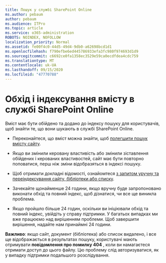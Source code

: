 ```yaml
---
title: Пошук у службі SharePoint Online
ms.author: pebaum
author: pebaum
ms.audience: ITPro
ms.topic: article
ms.service: o365-administration
ROBOTS: NOINDEX, NOFOLLOW
localization_priority: Normal
ms.assetid: fe00f4c0-44d5-49d4-9db0-a62698bcd1d1
ms.openlocfilehash: f790efbe6ed445786933efa3fc980f974693d1d9
ms.sourcegitcommit: c6692ce0fa1358ec3529e59ca0ecdfdea4cdc759
ms.translationtype: MT
ms.contentlocale: uk-UA
ms.lasthandoff: 09/15/2020
ms.locfileid: "47770788"
---
```

# <a name="content-crawling-and-indexing-in-sharepoint-online"></a>Обхід і індексування вмісту в службі SharePoint Online

Вміст має бути обійдено та додано до індексу пошуку для користувачів, щоб знайти те, що вони шукають в службі SharePoint Online.

- Переконайтеся, що вміст можна знайти, щоб [полегшити пошук вмісту сайту](https://docs.microsoft.com/sharepoint/make-site-content-searchable).

- Якщо ви змінили керовану властивість або змінили зіставлення обійдених і керованих властивостей, сайт має бути повторно поповатися, перш ніж зміни відобразяться в індексі пошуку.

- Щоб отримати докладні відомості, ознайомтеся [з запитом уручну та переіндексування сайту, бібліотеки або списку](https://docs.microsoft.com/sharepoint/crawl-site-content).

- Зачекайте щонайменше 24 години, якщо вручну буде запропоновано виконати обхід та повний індекс, щоб дізнатися, чи все ще виникла проблема.

- Якщо пройшло більше 24 годин, оскільки ви ініціювали обхід та повний індекс, увійдіть у справу підтримки. У багатьох випадках ми вже працюємо над вирішенням проблеми. Щоб завершити вирішення, надайте нам принаймні 24 години.

**Важливо**: якщо сайт, документ (бібліотека) або список видалено, і все ще відображається в результатах пошуку, користувачі мають отримувати **повідомлення про помилку 404** , коли ви намагаєтеся отримати доступ до цього файлу. Цю проблему слід авторизуватися, як у випадку підтримки подальшого розслідування.



